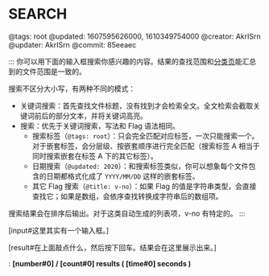 # SEARCH

@tags: root
@updated: 1607595626000, 1610349754000
@creator: AkrISrn
@updater: AkrISrn
@commit: 85eeaec

:::
你可以用下面的输入框搜索你感兴趣的内容。结果的查找范围和[分类页](/zh/categories.md "#")能汇总到的文件范围是一致的。

搜索不区分大小写，有两种不同的模式：

- 关键词搜索：首先查找文件标题，没有找到才会检索全文。全文检索会截取关键词前后的部分文本，并将关键词高亮。
- [](/zh/docs/flags.md "#") 搜索：优先于关键词搜索，写法和 Flag 语法相同。
    - 搜索标签（`@tags: root`）：只会完全匹配对应标签，一次只能搜索一个。对于嵌套标签，会分层级、按嵌套顺序进行完全匹配（搜索标签 A 相当于同时搜索嵌套在标签 A 下的其它标签）。
    - 日期搜索（`@updated: 2020`）：和搜索标签类似，你可以想象每个文件包含的日期都格式化成了 `YYYY/MM/DD` 这样的嵌套标签。
    - 其它 Flag 搜索（`@title: v-no`）：如果 Flag 的值是字符串类型，会直接查找它；如果是数组，会依序查找转换成字符串后的数组项。

搜索结果会在排序后输出。对于这类自动生成的列表项，v-no 有特定的[](/zh/docs/sort-list.md "#")。
:::

[input#这里其实有一个输入框。]

[result#在上面敲点什么，然后按下回车。结果会在这里展示出来。]

: **[number#0] / [count#0] results ( [time#0] seconds )**
